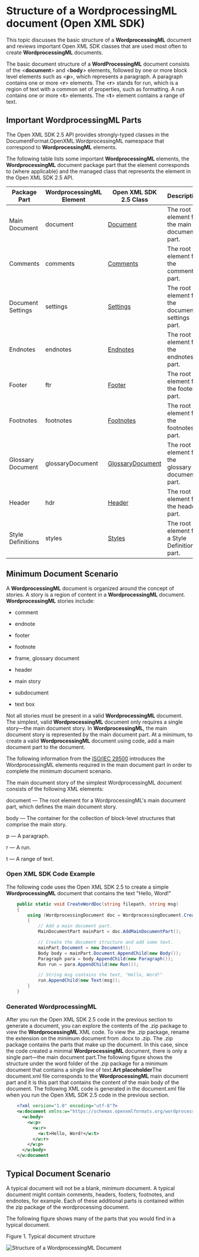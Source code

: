 # Structure of a WordprocessingML document (Open XML SDK)

This topic discusses the basic structure of a **WordprocessingML** document and reviews important
Open XML SDK classes that are used most often to create **WordprocessingML** documents.

The basic document structure of a **WordProcessingML** document consists of the \<**document**\> and \<**body**\> elements, followed by one or more block
level elements such as \<**p**\>, which
represents a paragraph. A paragraph contains one or more \<**r**\> elements. The \<**r**\> stands for run, which is a region of text
with a common set of properties, such as formatting. A run contains one
or more \<**t**\> elements. The \<**t**\> element contains a range of text.




## Important WordprocessingML Parts

The Open XML SDK 2.5 API provides strongly-typed classes in the
DocumentFormat.OpenXML.WordprocessingML namespace that correspond to
**WordprocessingML** elements.

The following table lists some important **WordprocessingML** elements, the **WordprocessingML** document package part that the
element corresponds to (where applicable) and the managed class that
represents the element in the Open XML SDK 2.5 API.

| **Package Part** | **WordprocessingML Element** | **Open XML SDK 2.5 Class** | **Description** |
|---|---|---|---|
| Main Document|document | [Document](https://msdn.microsoft.com/library/office/documentformat.openxml.wordprocessing.document.aspx) | The root element for the main document part. |
| Comments | comments | [Comments](https://msdn.microsoft.com/library/office/documentformat.openxml.wordprocessing.comments.aspx) | The root element for the comments part. |
| Document Settings | settings | [Settings](https://msdn.microsoft.com/library/office/documentformat.openxml.wordprocessing.settings.aspx) | The root element for the document settings part. |
| Endnotes | endnotes | [Endnotes](https://msdn.microsoft.com/library/office/documentformat.openxml.wordprocessing.endnotes.aspx) | The root element for the endnotes part. |
| Footer | ftr | [Footer](https://msdn.microsoft.com/library/office/documentformat.openxml.wordprocessing.footer.aspx) | The root element for the footer part. |
| Footnotes | footnotes | [Footnotes](https://msdn.microsoft.com/library/office/documentformat.openxml.wordprocessing.footnotes.aspx) | The root element for the footnotes part. |
| Glossary Document | glossaryDocument | [GlossaryDocument](https://msdn.microsoft.com/library/office/documentformat.openxml.wordprocessing.glossarydocument.aspx) | The root element for the glossary document part. |
| Header | hdr | [Header](https://msdn.microsoft.com/library/office/documentformat.openxml.wordprocessing.header.aspx) | The root element for the header part. |
| Style Definitions | styles | [Styles](https://msdn.microsoft.com/library/office/documentformat.openxml.wordprocessing.styles.aspx) | The root element for a Style Definitions part. |


## Minimum Document Scenario

A **WordprocessingML** document is organized
around the concept of stories. A story is a region of content in a **WordprocessingML** document. **WordprocessingML** stories include:

-   comment

-   endnote

-   footer

-   footnote

-   frame, glossary document

-   header

-   main story

-   subdocument

-   text box

Not all stories must be present in a valid **WordprocessingML** document. The simplest, valid
**WordprocessingML** document only requires a
single story—the main document story. In **WordprocessingML**, the main document story is
represented by the main document part. At a minimum, to create a valid
**WordprocessingML** document using code, add a
main document part to the document.

The following information from the [ISO/IEC 29500](https://www.iso.org/iso/iso_catalogue/catalogue_tc/catalogue_detail.htm?csnumber=51463)
introduces the WordprocessingML elements required in the main document
part in order to complete the minimum document scenario.

The main document story of the simplest WordprocessingML document
consists of the following XML elements:

document — The root element for a WordprocessingML's main document part,
which defines the main document story.

body — The container for the collection of block-level structures that
comprise the main story.

p — A paragraph.

r — A run.

t — A range of text.

### Open XML SDK Code Example

The following code uses the Open XML SDK 2.5 to create a simple **WordprocessingML** document that contains the text
"Hello, Word!"

```csharp
    public static void CreateWordDoc(string filepath, string msg)
    {
        using (WordprocessingDocument doc = WordprocessingDocument.Create(filepath, DocumentFormat.OpenXml.WordprocessingDocumentType.Document))
        {
            // Add a main document part. 
            MainDocumentPart mainPart = doc.AddMainDocumentPart();

            // Create the document structure and add some text.
            mainPart.Document = new Document();
            Body body = mainPart.Document.AppendChild(new Body());
            Paragraph para = body.AppendChild(new Paragraph());
            Run run = para.AppendChild(new Run());

            // String msg contains the text, "Hello, Word!"
            run.AppendChild(new Text(msg));
        }
    }
```



### Generated WordprocessingML

After you run the Open XML SDK 2.5 code in the previous section to
generate a document, you can explore the contents of the .zip package to
view the **WordprocessingML** XML code. To view
the .zip package, rename the extension on the minimum document from
.docx to .zip. The .zip package contains the parts that make up the
document. In this case, since the code created a minimal **WordprocessingML** document, there is only a single
part—the main document part.The following figure shows the structure
under the word folder of the .zip package for a minimum document that
contains a single line of text.**Art
placeholder**The document.xml file corresponds to the **WordprocessingML** main document part and it is
this part that contains the content of the main body of the document.
The following XML code is generated in the document.xml file when you
run the Open XML SDK 2.5 code in the previous section.

```xml
    <?xml version="1.0" encoding="utf-8"?>
    <w:document xmlns:w="https://schemas.openxmlformats.org/wordprocessingml/2006/main">
      <w:body>
        <w:p>
          <w:r>
            <w:t>Hello, Word!</w:t>
          </w:r>
        </w:p>
      </w:body>
    </w:document
```

## Typical Document Scenario

A typical document will not be a blank, minimum document. A typical
document might contain comments, headers, footers, footnotes, and
endnotes, for example. Each of these additional parts is contained
within the zip package of the wordprocessing document.

The following figure shows many of the parts that you would find in a
typical document.

Figure 1. Typical document structure

  
 ![Structure of a WordprocessingML Document](./media/odc_oxml_wd_documentstructure_fig01.jpg)
